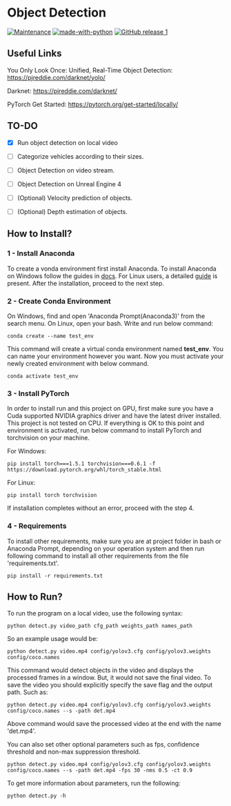 # Object Detection

[![Maintenance](https://img.shields.io/badge/Maintained%3F-yes-green.svg)](https://GitHub.com/Naereen/StrapDown.js/graphs/commit-activity)
[![made-with-python](https://img.shields.io/badge/Made%20with-Python-1f425f.svg)](https://www.python.org/)
[![GitHub release 1](https://img.shields.io/github/release/Naereen/StrapDown.js.svg)](https://GitHub.com/Naereen/StrapDown.js/releases/)
## Useful Links
You Only Look Once: Unified, Real-Time Object Detection: https://pjreddie.com/darknet/yolo/

Darknet: https://pjreddie.com/darknet/

PyTorch Get Started: https://pytorch.org/get-started/locally/ 

## TO-DO
- [x] Run object detection on local video
- [ ] Categorize vehicles according to their sizes.
- [ ] Object Detection on video stream.
- [ ] Object Detection on Unreal Engine 4
- [ ] (Optional) Velocity prediction of objects.
- [ ] (Optional) Depth estimation of objects.



## How to Install?

### 1 - Install Anaconda

To create a vonda environment first install Anaconda. To install Anaconda on Windows
follow the guides in [docs](https://docs.anaconda.com/anaconda/install/windows/). For Linux users,
a detailed [guide](https://docs.anaconda.com/anaconda/install/linux/) is present. After the installation,
proceed to the next step.

### 2 - Create Conda Environment

On Windows, find and open 'Anaconda Prompt(Anaconda3)' from the search menu. On Linux, open your bash. Write and 
run below command:
```
conda create --name test_env
``` 

This command will create a virtual conda environment named **test_env**. You can name your environment however you want. Now you must activate your newly created environment 
with below command.

```
conda activate test_env
```


### 3 - Install PyTorch

In order to install run and this project on GPU, first make sure you have a Cuda supported 
NVIDIA graphics driver and have the latest driver installed. This project is not tested on CPU. If everything is OK to this point and 
environment is activated, run below command to install PyTorch and torchvision on your machine.

For Windows: 
```
pip install torch===1.5.1 torchvision===0.6.1 -f https://download.pytorch.org/whl/torch_stable.html
```

For Linux: 
```
pip install torch torchvision
```

If installation completes without an error, proceed with the step 4.

### 4 - Requirements

To install other requirements, make sure you are at project folder in bash or 
Anaconda Prompt, depending on your operation system and then run following command to install 
all other requirements from the file 'requirements.txt'.

```
pip install -r requirements.txt
```

## How to Run?

To run the program on a local video, use the following syntax:

```
python detect.py video_path cfg_path weights_path names_path
```  

So an example usage would be:

```
python detect.py video.mp4 config/yolov3.cfg config/yolov3.weights config/coco.names
```  
This command would detect objects in the video and displays the processed frames in a window. But,
it would not save the final video. To save the video you should explicitly specify the save flag and the
output path. Such as:

```jupyter
python detect.py video.mp4 config/yolov3.cfg config/yolov3.weights config/coco.names --s -path det.mp4
```  
Above command would save the processed video at the end with the name 'det.mp4'.

You can also set other optional parameters such as fps, confidence threshold and non-max 
suppression threshold.

```
python detect.py video.mp4 config/yolov3.cfg config/yolov3.weights config/coco.names --s -path det.mp4 -fps 30 -nms 0.5 -ct 0.9
```  

To get more information about parameters, run the following:

```
python detect.py -h
```  

